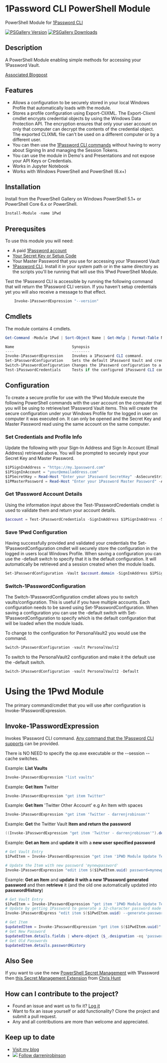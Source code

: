 # 1Password CLI PowerShell Module

PowerShell Module for [1Password CLI](https://app-updates.agilebits.com/product_history/CLI)

[![PSGallery Version](https://img.shields.io/powershellgallery/v/1Pwd.svg?style=flat&logo=powershell&label=PSGallery%20Version)](https://www.powershellgallery.com/packages/1Pwd) [![PSGallery Downloads](https://img.shields.io/powershellgallery/dt/1Pwd.svg?style=flat&logo=powershell&label=PSGallery%20Downloads)](https://www.powershellgallery.com/packages/1Pwd)

## Description
A PowerShell Module enabling simple methods for accessing your 1Password Vault. 

[Associated Blogpost](https://blog.darrenjrobinson.com/using-1password-with-powershell/)

## Features
- Allows a configuration to be securely stored in your local Windows Profile that automatically loads with the module.
- Stores a profile configuration using Export-CliXML. The Export-Clixml cmdlet encrypts credential objects by using the Windows Data Protection API. The encryption ensures that only your user account on only that computer can decrypt the contents of the credential object. The exported CLIXML file can't be used on a different computer or by a different user.
- You can then use the [1Password CLI commands](https://support.1password.com/command-line-reference/) without having to worry about Signing In and managing the Session Tokens.
- You can use the module in Demo's and Presentations and not expose your API Keys or Credentials.
- Works in Jupyter Notebook
- Works with Windows PowerShell and PowerShell (6.x+)

## Installation
Install from the PowerShell Gallery on Windows PowerShell 5.1+ or PowerShell Core 6.x or PowerShell.

```powershell 
Install-Module -name 1Pwd
```

## Prerequsites 
To use this module you will need:
- A paid [1Password account](https://1password.com/sign-up/)
- [Your Secret Key or Setup Code](https://support.1password.com/secret-key/)
- Your Master Password that you use for accessing your 1Password Vault
- [1Password CLI](https://support.1password.com/command-line/). Install it in your system path or in the same directory as the scripts you'll be running that will use this 1Pwd PowerShell Module.

Test the 1Password CLI is accessible by running the following command that will return the 1Password CLI version. If you haven't setup credentials yet you will also receive a message to that effect. 
```powershell 
    Invoke-1PasswordExpression "--version"
```

## Cmdlets
The module contains 4 cmdlets. 
```powershell 
Get-Command -Module 1Pwd | Sort-Object Name | Get-Help | Format-Table Name, Synopsis -Autosize | clip

Name                          Synopsis
----                          --------
Invoke-1PasswordExpression    Invokes a 1Password CLI command.
Set-1PasswordConfiguration    Sets the default 1Password Vault and credentials.
Switch-1PasswordConfiguration Changes the 1Password configuration to a different Vault.
Test-1PasswordCredentials     Tests if the configured 1Password CLI configuration is valid.
```

## Configuration 
To create a secure profile for use with the 1Pwd Module execute the following PowerShell commands with the user account on the computer that you will be using to retrieve/set 1Password Vault items. This will create the secure configuration under your Windows Profile for the logged in user on computer it was executed on. It can only be opened and the Secret Key and Master Password read using the same account on the same computer. 

### Set Credentials and Profile Info
Update the following with your Sign-In Address and Sign In Account (Email Address) retrieved above. You will be prompted to securely input your Secret Key and Master Password. 

```powershell 
$1PSignInAddress = "https://my.1password.com"
$1PSignInAccount = "your@emailaddress.com"
$1PSecretKey = Read-Host "Enter your 1Password SecretKey" -AsSecureString
$1PMasterPassword = Read-Host "Enter your 1Password Master Password" -AsSecureString
```

### Get 1Password Account Details
Using the information input above the Test-1PasswordCredentials cmdlet is used to validate them and return your account details. 

```powershell 
$account = Test-1PasswordCredentials -SignInAddress $1PSignInAddress -SignInAccount $1PSignInAccount -SecretKey $1PSecretKey -MasterPassword $1PMasterPassword
```

### Save 1Pwd Configuration
Having successfully provided and validated your credentials the Set-1PasswordConfiguration cmdlet will securely store the configuration in the logged in users local Windows Profile. When saving a configuration you can use the -default switch to specify that it is the default configuration. It will automatically be retrieved and a session created when the module loads.

```powershell 
Set-1PasswordConfiguration -Vault $account.domain -SignInAddress $1PSignInAddress -SignInAccount $1PSignInAccount -SecretKey $1PSecretKey -MasterPassword $1PMasterPassword -Default
```

### Switch-1PasswordConfiguration
The Switch-1PasswordConfiguration cmdlet allows you to switch vaults/configuration. This is useful if you have multiple accounts. Each configuration needs to be saved  using Set-1PasswordConfiguration. When saving a configuration you can use the -default switch with Set-1PasswordConfiguration to specify which is the default configuration that will be loaded when the module loads. 

To change to the configuration for PersonalVault2 you would use the command.

```powershell 
Switch-1PasswordConfiguration -vault PersonalVault2
```

To switch to the PersonalVault2 configuration and make it the default use the -default switch. 

```powershell 
Switch-1PasswordConfiguration -vault PersonalVault2 -Default
```

# Using the 1Pwd Module
The primary command/cmdlet that you will use after configuration is Invoke-1PasswordExpression. 

## Invoke-1PasswordExpression

Invokes 1Password CLI command.
[Any command that the 1Password CLI supports](https://support.1password.com/command-line-reference/) can be provided. 

There is NO NEED to specify the op.exe executable or the --session --cache switches.

Example: **List Vaults**
```powershell 
Invoke-1PasswordExpression "list vaults"
```

Example: **Get Item** Twitter
```powershell 
Invoke-1PasswordExpression "get item Twitter"
```

Example: **Get Item** 'Twitter Other Account'
e.g An Item with spaces
```powershell 
Invoke-1PasswordExpression "get item 'Twitter - darrenjrobinson'"
```

Example: **Get** the Twitter Vault **Item and return the password**
```powershell 
((Invoke-1PasswordExpression "get item 'Twitter - darrenjrobinson'").details.fields | where-object {$_.designation -eq 'password'} | select-object -property value).value
```

Example: **Get an Item** and **update it** with a **new user specified password**
```powershell 
# Get Vault Entry
$1PwdItem = Invoke-1PasswordExpression "get item '1PWD Module Update Test'"

# Update the Item with new password 'mynewpassword'
Invoke-1PasswordExpression "edit item $($1PwdItem.uuid) password=mynewpassword"
```

Example: **Get an Item** and **update it with a new 1Password generated password** and then **retrieve** it (and the old one automatically updated into **passwordHistory**)
```powershell 
# Get Vault Entry
$1PwdItem = Invoke-1PasswordExpression "get item '1PWD Module Update Test'"
# Update by getting 1Password to generate a 32-character password made up of letters, numbers, and symbols
Invoke-1PasswordExpress "edit item $($1PwdItem.uuid) --generate-password"

# Get Item
$updatedItem = Invoke-1PasswordExpression "get item $($1PwdItem.uuid)"
# Get New Password
$updatedItem.details.fields | where-object {$_.designation -eq 'password'} | select-object 
# Get Old Passwords
$updatedItem.details.passwordHistory 
```

## Also See
If you want to use the new [PowerShell Secret Management](https://github.com/powershell/secretmanagement#powershell-secretmanagement-module) with 1Password then [this Secret Management Extension](https://github.com/cdhunt/SecretManagement.1Password) from [Chris Hunt](https://twitter.com/logicaldiagram/)


## How can I contribute to the project?
* Found an issue and want us to fix it? [Log it](https://github.com/darrenjrobinson/1Pwd/issues)
* Want to fix an issue yourself or add functionality? Clone the project and submit a pull request.
* Any and all contributions are more than welcome and appreciated. 

## Keep up to date
* [Visit my blog](https://blog.darrenjrobinson.com)
* ![](http://twitter.com/favicon.ico) [Follow darrenjrobinson](https://twitter.com/darrenjrobinson)
